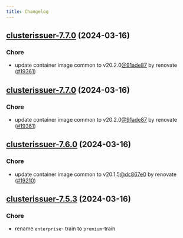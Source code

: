 ```yaml
---
title: Changelog
---
```




## [clusterissuer-7.7.0](https://github.com/truecharts/charts/compare/clusterissuer-7.6.0...clusterissuer-7.7.0) (2024-03-16)

### Chore



- update container image common to v20.2.0[@91ade87](https://github.com/91ade87) by renovate ([#19361](https://github.com/truecharts/charts/issues/19361))


## [clusterissuer-7.7.0](https://github.com/truecharts/charts/compare/clusterissuer-7.6.0...clusterissuer-7.7.0) (2024-03-16)

### Chore



- update container image common to v20.2.0[@91ade87](https://github.com/91ade87) by renovate ([#19361](https://github.com/truecharts/charts/issues/19361))


## [clusterissuer-7.6.0](https://github.com/truecharts/charts/compare/clusterissuer-7.5.3...clusterissuer-7.6.0) (2024-03-16)

### Chore



- update container image common to v20.1.5[@dc867e0](https://github.com/dc867e0) by renovate ([#19210](https://github.com/truecharts/charts/issues/19210))


## [clusterissuer-7.5.3](https://github.com/truecharts/charts/compare/clusterissuer-7.5.2...clusterissuer-7.5.3) (2024-03-16)

### Chore



- rename `enterprise`- train to `premium`-train